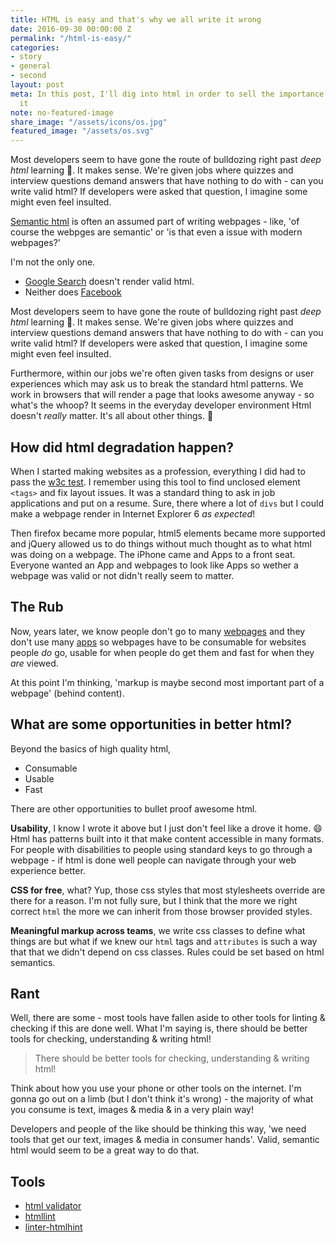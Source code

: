 ```yaml
---
title: HTML is easy and that's why we all write it wrong
date: 2016-09-30 00:00:00 Z
permalink: "/html-is-easy/"
categories:
- story
- general
- second
layout: post
meta: In this post, I'll dig into html in order to sell the importance of understanding
  it
note: no-featured-image
share_image: "/assets/icons/os.jpg"
featured_image: "/assets/os.svg"
---
```


Most developers seem to have gone the route of bulldozing right past _deep html_ learning 🚜. It makes sense. We're given jobs where quizzes and interview questions demand answers that have nothing to do with - can you write valid html? If developers were asked that question, I imagine some might even feel insulted.

[Semantic html](https://en.wikipedia.org/wiki/Semantic_HTML) is often an assumed part of writing webpages - like, 'of course the webpges are semantic' or 'is that even a issue with modern webpages?'

I'm not the only one.

-   [Google Search](https://validator.w3.org/nu/?doc=https%3A%2F%2Fwww.google.com%2F) doesn't render valid html.
-   Neither does [Facebook](https://validator.w3.org/nu/?doc=https%3A%2F%2Fwww.facebook.com%2F)

Most developers seem to have gone the route of bulldozing right past _deep html_ learning 🚜. It makes sense. We're given jobs where quizzes and interview questions demand answers that have nothing to do with - can you write valid html? If developers were asked that question, I imagine some might even feel insulted.

Furthermore, within our jobs we're often given tasks from designs or user experiences which may ask us to break the standard html patterns. We work in browsers that will render a page that looks awesome anyway - so what's the whoop? It seems in the everyday developer environment Html doesn't _really_ matter. It's all about other things. 🤔

## How did html degradation happen?

When I started making websites as a profession, everything I did had to pass the [w3c test](https://validator.w3.org/). I remember using this tool to find unclosed element `<tags>` and fix layout issues. It was a standard thing to ask in job applications and put on a resume. Sure, there where a lot of `divs` but I could make a webpage render in Internet Explorer 6 _as expected_!

Then firefox became more popular, html5 elements became more supported and jQuery allowed us to do things without much thought as to what html was doing on a webpage. The iPhone came and Apps to a front seat. Everyone wanted an App and webpages to look like Apps so wether a webpage was valid or not didn't really seem to matter.

## The Rub

Now, years later, we know people don't go to many [webpages](https://www.quora.com/How-many-webpages-does-an-average-user-visit-per-day) and they don't use many [apps](http://fortune.com/2015/09/24/apps-smartphone-facebook/) so webpages have to be consumable for websites people _do_ go, usable for when people do get them and fast for when they _are_ viewed.

At this point I'm thinking, 'markup is maybe second most important part of a webpage' (behind content).

## What are some opportunities in better html?

Beyond the basics of high quality html,
-   Consumable
-   Usable
-   Fast

There are other opportunities to bullet proof awesome html.

**Usability**, I know I wrote it above but I just don't feel like a drove it home. 😄 Html has patterns built into it that make content accessible in many formats. For people with disabilities to people using standard keys to go through a webpage - if html is done well people can navigate through your web experience better.

**CSS for free**, what? Yup, those css styles that most stylesheets override are there for a reason. I'm not fully sure, but I think that the more we right correct `html` the more we can inherit from those browser provided styles.

**Meaningful markup across teams**, we write css classes to define what things are but what if we knew our `html` tags and `attributes` is such a way that that we didn't depend on css classes. Rules could be set based on html semantics.

## Rant

Well, there are some - most tools have fallen aside to other tools for linting & checking if this are done well. What I'm saying is, there should be better tools for checking, understanding & writing html!

> There should be better tools for checking, understanding & writing html!

Think about how you use your phone or other tools on the internet. I'm gonna go out on a limb (but I don't think it's wrong) - the majority of what you consume is text, images & media & in a very plain way!

Developers and people of the like should be thinking this way, 'we need tools that get our text, images & media in consumer hands'. Valid, semantic html would seem to be a great way to do that.

## Tools

-   [html validator](https://validator.w3.org/)
-   [htmllint](https://github.com/htmllint/htmllint)
-   [linter-htmlhint](https://github.com/AtomLinter/linter-htmlhint)
